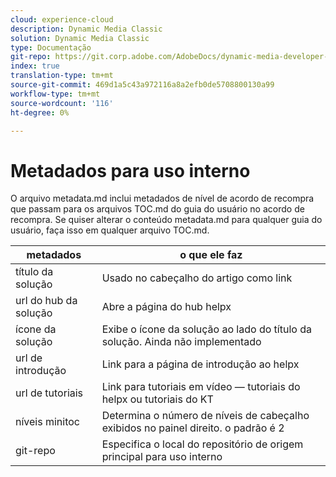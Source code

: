 ```yaml
---
cloud: experience-cloud
description: Dynamic Media Classic
solution: Dynamic Media Classic
type: Documentação
git-repo: https://git.corp.adobe.com/AdobeDocs/dynamic-media-developer-resources.pt-BR
index: true
translation-type: tm+mt
source-git-commit: 469d1a5c43a972116a8a2efb0de5708800130a99
workflow-type: tm+mt
source-wordcount: '116'
ht-degree: 0%

---
```



# Metadados para uso interno

O arquivo metadata.md inclui metadados de nível de acordo de recompra que passam para os arquivos TOC.md do guia do usuário no acordo de recompra. Se quiser alterar o conteúdo metadata.md para qualquer guia do usuário, faça isso em qualquer arquivo TOC.md.

| metadados | o que ele faz |
|--- |--- |
| título da solução | Usado no cabeçalho do artigo como link |
| url do hub da solução | Abre a página do hub helpx |
| ícone da solução | Exibe o ícone da solução ao lado do título da solução. Ainda não implementado |
| url de introdução | Link para a página de introdução ao helpx |
| url de tutoriais | Link para tutoriais em vídeo — tutoriais do helpx ou tutoriais do KT |
| níveis minitoc | Determina o número de níveis de cabeçalho exibidos no painel direito. o padrão é 2 |
| git-repo | Especifica o local do repositório de origem principal para uso interno |
